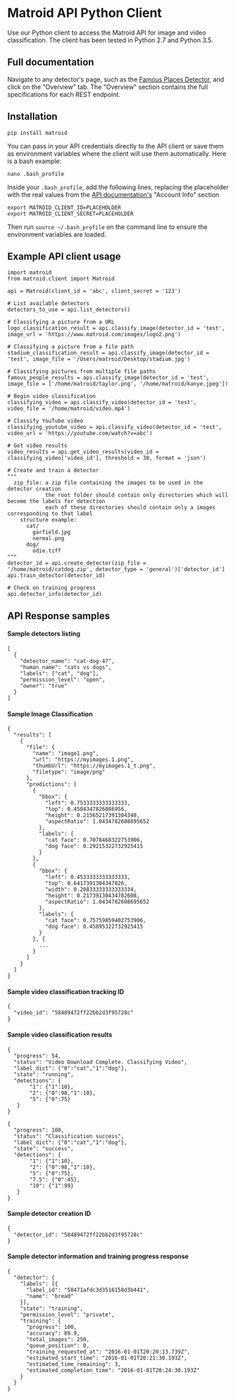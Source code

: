 # Matroid API Python Client

Use our Python client to access the Matroid API for image and video classification. The client has been tested in Python 2.7 and Python 3.5.

## Full documentation
Navigate to any detector's page, such as the [Famous Places Detector](https://www.matroid.com/detector/58d010c75bcac50d00ad85ed?tab=api), and click on the "Overview" tab.
The "Overview" section contains the full specifications for each REST endpoint.

## Installation
```
pip install matroid
```

You can pass in your API credentials directly to the API client or save them as environment variables where the client will use them automatically.
Here is a bash example:

```
nano .bash_profile
```

Inside your `.bash_profile`, add the following lines, replacing the placeholder with the real values from the [API documentation's](https://www.matroid.com/detector/58d010c75bcac50d00ad85ed?tab=api) "Account Info" section
```
export MATROID_CLIENT_ID=PLACEHOLDER
export MATROID_CLIENT_SECRET=PLACEHOLDER
```

Then run `source ~/.bash_profile` on the command line to ensure the environment variables are loaded.

## Example API client usage
```
import matroid
from matroid.client import Matroid

api = Matroid(client_id = 'abc', client_secret = '123')

# List available detectors
detectors_to_use = api.list_detectors()

# Classifying a picture from a URL
logo_classification_result = api.classify_image(detector_id = 'test', image_url = 'https://www.matroid.com/images/logo2.png')

# Classifying a picture from a file path
stadium_classification_result = api.classify_image(detector_id = 'test', image_file = '/Users/matroid/Desktop/stadium.jpg')

# Classifying pictures from multiple file paths
famous_people_results = api.classify_image(detector_id = 'test', image_file = ['/home/matroid/taylor.png', '/home/matroid/kanye.jpeg'])

# Begin video classification
classifying_video = api.classify_video(detector_id = 'test', video_file = '/home/matroid/video.mp4')

# Classify YouTube video
classifying_youtube_video = api.classify_video(detector_id = 'test', video_url = 'https://youtube.com/watch?v=abc')

# Get video results
video_results = api.get_video_results(video_id = classifying_video['video_id'], threshold = 30, format = 'json')

# Create and train a detector
"""
  zip_file: a zip file containing the images to be used in the detector creation
            the root folder should contain only directories which will become the labels for detection
            each of these directories should contain only a images corresponding to that label
    structure example:
      cat/
        garfield.jpg
        nermal.png
      dog/
        odie.tiff
"""
detector_id = api.create_detector(zip_file = '/home/matroid/catdog.zip', detector_type = 'general')['detector_id']
api.train_detector(detector_id)

# Check on training progress
api.detector_info(detector_id)
```

## API Response samples
#### Sample detectors listing
```
[
  {
    "detector_name": "cat-dog-47",
    "human_name": "cats vs dogs",
    "labels": ["cat", "dog"],
    "permission_level": "open",
    "owner": "true"
  }
]
```

#### Sample Image Classification
```
{
  "results": [
    {
      "file": {
        "name": "image1.png",
        "url": "https://myimages.1.png",
        "thumbUrl": "https://myimages.1_t.png",
        "filetype": "image/png"
      },
      "predictions": [
        {
          "bbox": {
            "left": 0.7533333333333333,
            "top": 0.4504347826086956,
            "height": 0.21565217391304348,
            "aspectRatio": 1.0434782608695652
          },
          "labels": {
            "cat face": 0.7078468322753906,
            "dog face": 0.29215322732925415
          }
        },
        {
          "bbox": {
            "left": 0.4533333333333333,
            "top": 0.6417391304347826,
            "width": 0.20833333333333334,
            "height": 0.21739130434782608,
            "aspectRatio": 1.0434782608695652
          },
          "labels": {
            "cat face": 0.75759859402753906,
            "dog face": 0.45895322732925415
          }
        }, {
          ...
        }
      ]
    }
  ]
}
```

#### Sample video classification tracking ID
```
{
  "video_id": "58489472ff22bb2d3f95728c"
}
```

#### Sample video classification results
```
{
  "progress": 54,
  "status": "Video Download Complete. Classifying Video",
  "label_dict": {"0":"cat","1":"dog"},
  "state": "running",
  "detections": {
       "1": {"1":10},
       "2": {"0":98,"1":10},
       "5": {"0":75}
   }
}

{
  "progress": 100,
  "status": "Classification success",
  "label_dict": {"0":"cat","1":"dog"},
  "state": "success",
  "detections": {
       "1": {"1":10},
       "2": {"0":98,"1":10},
       "5": {"0":75},
       "7.5": {"0":45},
       "10": {"1":99}
   }
}
```

#### Sample detector creation ID
```
{
  "detector_id": "58489472ff22bb2d3f95728c"
}
```

#### Sample detector information and training progress response
```
{
  "detector": {
    "labels": [{
      "label_id": "58471afdc3d3516158d3b441",
      "name": "bread"
    }],
    "state": "training",
    "permission_level": "private",
    "training": {
      "progress": 100,
      "accuracy": 89.9,
      "total_images": 250,
      "queue_position": 0,
      "training_requested_at": "2016-01-01T20:20:13.739Z",
      "estimated_start_time": "2016-01-01T20:21:30.193Z",
      "estimated_time_remaining": 3,
      "estimated_completion_time": "2016-01-01T20:24:30.193Z"
    }
  }
}
```

